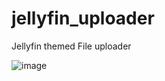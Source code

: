 # jellyfin_uploader
Jellyfin themed File uploader

![image](https://user-images.githubusercontent.com/1192916/185104083-770ecc99-6d9e-4a81-972e-5f4cb261c1fd.png)

